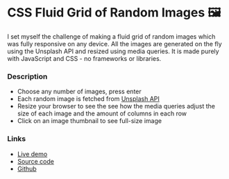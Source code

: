 # CSS Fluid Grid of Random Images 🖼️

I set myself the challenge of making a fluid grid of random images which was fully responsive on any device. All the images are generated on the fly using the Unsplash API and resized using media queries. It is made purely with JavaScript and CSS - no frameworks or libraries.

### Description
- Choose any number of images, press enter
- Each random image is fetched from [Unsplash API](https://unsplash.com)
- Resize your browser to see the see how the media queries adjust the size of each image and the amount of columns in each row
- Click on an image thumbnail to see full-size image

### Links
- [Live demo](https://css-fluid-grid-of-thumbnails.rjlevy.repl.co/)
- [Source code](https://repl.it/@rjlevy/css-fluid-grid-of-images)
- [Github](https://github.com/rolandjlevy/css-fluid-grid-of-images)